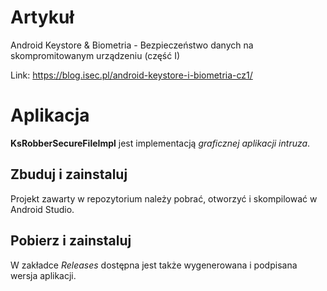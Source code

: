 # Artykuł
Android Keystore & Biometria - Bezpieczeństwo danych na skompromitowanym urządzeniu (część I)

Link: https://blog.isec.pl/android-keystore-i-biometria-cz1/

# Aplikacja
**KsRobberSecureFileImpl** jest implementacją *graficznej aplikacji intruza*.

## Zbuduj i zainstaluj
Projekt zawarty w repozytorium należy pobrać, otworzyć i skompilować w Android Studio.

## Pobierz i zainstaluj
W zakładce *Releases* dostępna jest także wygenerowana i podpisana wersja aplikacji.
